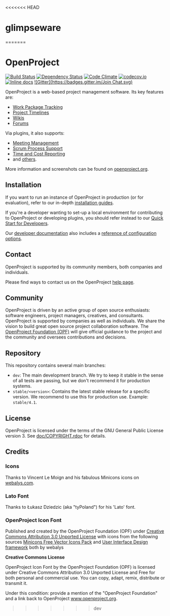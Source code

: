 <<<<<<< HEAD
# glimpseware
=======
# OpenProject
[<img src="https://travis-ci.org/opf/openproject.svg?branch=dev" alt="Build Status" />](https://travis-ci.org/opf/openproject)
[<img src="https://gemnasium.com/opf/openproject.png" alt="Dependency Status" />](https://gemnasium.com/opf/openproject)
[![Code Climate](https://codeclimate.com/github/opf/openproject/badges/gpa.svg)](https://codeclimate.com/github/opf/openproject)
[![codecov.io](http://codecov.io/github/opf/openproject/coverage.svg?branch=dev)](http://codecov.io/github/opf/openproject?branch=dev)
[![Inline docs](http://inch-ci.org/github/opf/openproject.png?branch=dev)](http://inch-ci.org/github/opf/openproject)
[![Gitter](https://badges.gitter.im/Join Chat.svg)](https://gitter.im/opf/openproject?utm_source=badge&utm_medium=badge&utm_campaign=pr-badge&utm_content=badge)

OpenProject is a web-based project management software. Its key features are:

* [Work Package Tracking](https://www.openproject.org/features/work-packages/)
* [Project Timelines](https://www.openproject.org/features/timelines/)
* [Wikis](https://www.openproject.org/features/wiki/)
* [Forums](https://www.openproject.org/help/user-guides/forum/)

Via plugins, it also supports:

* [Meeting Management](https://www.openproject.org/help/user-guides/meetings/)
* [Scrum Process Support](https://www.openproject.org/features/agile-scrum/)
* [Time and Cost Reporting](https://www.openproject.org/help/user-guides/time-costs/)
* and [others](https://www.openproject.org/download/install-plugins/).

More information and screenshots can be found on [openproject.org](https://www.openproject.org).

## Installation

If you want to run an instance of OpenProject in production (or for evaluation), refer to our
in-depth [installation guides](https://www.openproject.org/download/).

If you're a developer wanting to set-up a local environment for contributing to OpenProject or
developing plugins, you should refer instead to our [Quick Start for Developers](doc/QUICK_START.md).

Our [developer documentation](doc/README.md) also includes a [reference of configuration options](doc/CONFIGURATION.md).

## Contact

OpenProject is supported by its community members, both companies and individuals.

Please find ways to contact us on the OpenProject [help page](https://www.openproject.org/help).

## Community

OpenProject is driven by an active group of open source enthusiasts: software engineers, project managers, creatives, and consultants. OpenProject is supported by companies as well as individuals. We share the vision to build great open source project collaboration software.
The [OpenProject Foundation (OPF)](https://community.openproject.org/projects/openproject/wiki/OpenProject_Foundation) will give official guidance to the project and the community and oversees contributions and decisions.

## Repository

This repository contains several main branches:

* `dev`: The main development branch. We try to keep it stable in the sense of all tests are passing, but we don't recommend it for production systems.
* `stable/<version>`: Contains the latest stable release for a specific version. We recommend to use this for production use. Example: `stable/4.1`.

## License

OpenProject is licensed under the terms of the GNU General Public License version 3.
See [doc/COPYRIGHT.rdoc](doc/COPYRIGHT.rdoc) for details.

## Credits

### Icons

Thanks to Vincent Le Moign and his fabulous Minicons icons on [webalys.com](http://www.webalys.com/minicons/icons-free-pack.php).

### Lato Font

Thanks to Łukasz Dziedzic (aka "tyPoland") for his 'Lato' font.

### OpenProject Icon Font
Published and created by the OpenProject Foundation (OPF) under [Creative Commons Attribution 3.0 Unported License](http://creativecommons.org/licenses/by/3.0/)
with icons from the following sources
[Minicons Free Vector Icons Pack](http://www.webalys.com/minicons) and
[User Interface Design framework](http://www.webalys.com/design-interface-application-framework.php) both by webalys

**Creative Commons License**

OpenProject Icon Font by the OpenProject Foundation (OPF) is licensed under Creative Commons Attribution 3.0 Unported License
and Free for both personal and commercial use. You can copy, adapt, remix, distribute or transmit it.

Under this condition: provide a mention of the "OpenProject Foundation" and a link back to OpenProject www.openproject.org.
>>>>>>> dev
